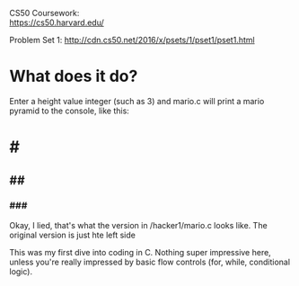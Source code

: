 
CS50 Coursework:  
https://cs50.harvard.edu/

Problem Set 1: 
http://cdn.cs50.net/2016/x/psets/1/pset1/pset1.html

# What does it do?

Enter a height value integer (such as 3) and mario.c will print a mario pyramid to the console, like this:
  # #<br>
 ## ##<br>
### ###<br>
Okay, I lied, that's what the version in /hacker1/mario.c looks like. The original version is just hte left side

This was my first dive into coding in C. Nothing super impressive here, unless you're really impressed by basic flow controls (for, while, conditional logic).
